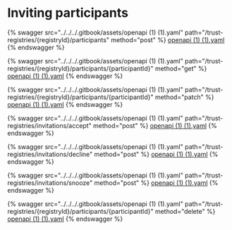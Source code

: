 # Inviting participants

{% swagger src="../../../.gitbook/assets/openapi (1) (1).yaml" path="/trust-registries/{registryId}/participants" method="post" %}
[openapi (1) (1).yaml](<../../../.gitbook/assets/openapi (1) (1).yaml>)
{% endswagger %}

{% swagger src="../../../.gitbook/assets/openapi (1) (1).yaml" path="/trust-registries/{registryId}/participants/{participantId}" method="get" %}
[openapi (1) (1).yaml](<../../../.gitbook/assets/openapi (1) (1).yaml>)
{% endswagger %}

{% swagger src="../../../.gitbook/assets/openapi (1) (1).yaml" path="/trust-registries/{registryId}/participants/{participantId}" method="patch" %}
[openapi (1) (1).yaml](<../../../.gitbook/assets/openapi (1) (1).yaml>)
{% endswagger %}

{% swagger src="../../../.gitbook/assets/openapi (1) (1).yaml" path="/trust-registries/invitations/accept" method="post" %}
[openapi (1) (1).yaml](<../../../.gitbook/assets/openapi (1) (1).yaml>)
{% endswagger %}



{% swagger src="../../../.gitbook/assets/openapi (1) (1).yaml" path="/trust-registries/invitations/decline" method="post" %}
[openapi (1) (1).yaml](<../../../.gitbook/assets/openapi (1) (1).yaml>)
{% endswagger %}

{% swagger src="../../../.gitbook/assets/openapi (1) (1).yaml" path="/trust-registries/invitations/snooze" method="post" %}
[openapi (1) (1).yaml](<../../../.gitbook/assets/openapi (1) (1).yaml>)
{% endswagger %}

{% swagger src="../../../.gitbook/assets/openapi (1) (1).yaml" path="/trust-registries/{registryId}/participants/{participantId}" method="delete" %}
[openapi (1) (1).yaml](<../../../.gitbook/assets/openapi (1) (1).yaml>)
{% endswagger %}
